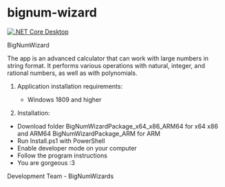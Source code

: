 # bignum-wizard

[![.NET Core Desktop](https://github.com/NikolaySavenko/bignum-wizard/actions/workflows/dotnet-desktop.yml/badge.svg?branch=master)](https://github.com/NikolaySavenko/bignum-wizard/actions/workflows/dotnet-desktop.yml)

BigNumWizard

The app is an advanced calculator that can work with large numbers in string format. It performs various operations with natural, integer, and rational numbers, as well as with polynomials.

1) Application installation requirements: 
    -   Windows 1809 and higher

2) Installation:
 - Download folder
    BigNumWizardPackage_x64_x86_ARM64 for x64 x86 and ARM64
    BigNumWizardPackage_ARM for ARM
 - Run Install.ps1 with PowerShell
 - Enable developer mode on your computer
 - Follow the program instructions
 - You are gorgeous :3

Development Team - BigNumWizards
